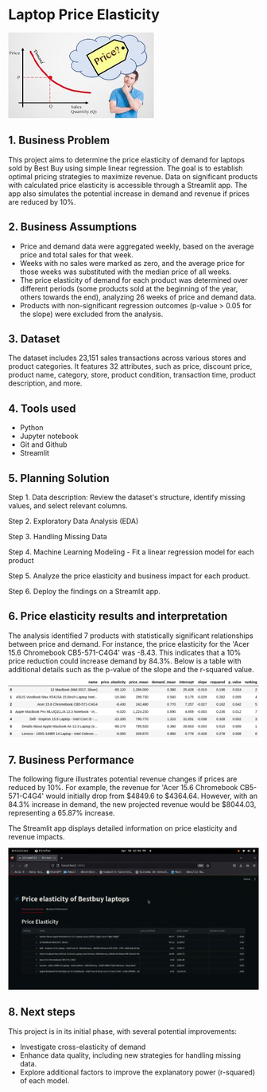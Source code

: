 # Laptop Price Elasticity
![](/figures/images.jpg)

## 1. Business Problem
This project aims to determine the price elasticity of demand for laptops sold by Best Buy using simple linear regression. The goal is to establish optimal pricing strategies to maximize revenue. Data on significant products with calculated price elasticity is accessible through a Streamlit app. The app also simulates the potential increase in demand and revenue if prices are reduced by 10%.

## 2. Business Assumptions
* Price and demand data were aggregated weekly, based on the average price and total sales for that week.
* Weeks with no sales were marked as zero, and the average price for those weeks was substituted with the median price of all weeks.
* The price elasticity of demand for each product was determined over different periods (some products sold at the beginning of the year, others towards the end), analyzing 26 weeks of price and demand data.
* Products with non-significant regression outcomes (p-value > 0.05 for the slope) were excluded from the analysis.


## 3. Dataset
The dataset includes 23,151 sales transactions across various stores and product categories. It features 32 attributes, such as price, discount price, product name, category, store, product condition, transaction time, product description, and more.

## 4. Tools used
* Python
* Jupyter notebook
* Git and Github
* Streamlit

## 5. Planning Solution

Step 1. Data description: Review the dataset's structure, identify missing values, and select relevant columns.


Step 2. Exploratory Data Analysis (EDA)

Step 3. Handling Missing Data

Step 4. Machine Learning Modeling - Fit a linear regression model for each product

Step 5. Analyze the price elasticity and business impact for each product.

Step 6. Deploy the findings on a Streamlit app.

## 6. Price elasticity results and interpretation

The analysis identified 7 products with statistically significant relationships between price and demand. For instance, the price elasticity for the 'Acer 15.6 Chromebook CB5-571-C4G4' was -8.43. This indicates that a 10% price reduction could increase demand by 84.3%. Below is a table with additional details such as the p-value of the slope and the r-squared value.

![](figures/df_elasticity.png)

## 7. Business Performance

The following figure illustrates potential revenue changes if prices are reduced by 10%. For example, the revenue for 'Acer 15.6 Chromebook CB5-571-C4G4' would initially drop from $4849.6 to $4364.64. However, with an 84.3% increase in demand, the new projected revenue would be $8044.03, representing a 65.87% increase.

The Streamlit app displays detailed information on price elasticity and revenue impacts.

![](figures/streamlit.gif)

## 8. Next steps

This project is in its initial phase, with several potential improvements:

* Investigate cross-elasticity of demand
* Enhance data quality, including new strategies for handling missing data.
* Explore additional factors to improve the explanatory power (r-squared) of each model.

